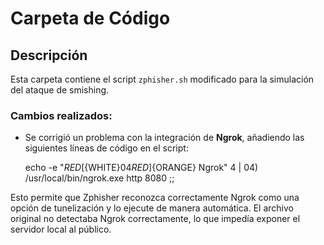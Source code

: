 # Carpeta de Código

## Descripción
Esta carpeta contiene el script `zphisher.sh` modificado para la simulación del ataque de smishing.

### Cambios realizados:

- Se corrigió un problema con la integración de **Ngrok**, añadiendo las siguientes líneas de código en el script:
 
  echo -e "${RED}[${WHITE}04${RED}]${ORANGE} Ngrok"
  4 | 04)
      /usr/local/bin/ngrok.exe http 8080 ;;
	  
Esto permite que Zphisher reconozca correctamente Ngrok como una opción de tunelización y lo ejecute de manera automática.
El archivo original no detectaba Ngrok correctamente, lo que impedía exponer el servidor local al público.
